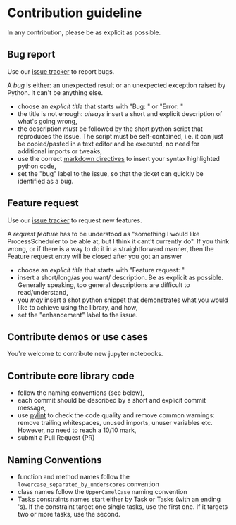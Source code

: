 # Contribution guideline

In any contribution, please be as explicit as possible.

## Bug report

Use our [issue tracker](https://github.com/tpaviot/ProcessScheduler/issues) to report bugs.

A *bug* is either: an unexpected result or an unexpected exception raised by Python. It can't be anything else.

*   choose an *explicit title* that starts with "Bug: " or "Error: "
*   the title is not enough: *always* insert a short and explicit description of what's going wrong,
*   the description *must* be followed by the short python script that reproduces the issue. The script must be self-contained, i.e. it can just be copied/pasted in a text editor and be executed, no need for additional imports or tweaks,
*   use the correct [markdown directives](https://github.com/adam-p/markdown-here/wiki/Markdown-Cheatsheet#code) to insert your syntax highlighted python code,
*   set the "bug" label to the issue, so that the ticket can quickly be identified as a bug.

## Feature request

Use our [issue tracker](https://github.com/tpaviot/ProcessScheduler/issues) to request new features.

A *request feature* has to be understood as "something I would like ProcessScheduler to be able at, but I think it cant't currently do". If you think wrong, or if there is a way to do it in a straightforward manner, then the Feature request entry will be closed after you got an answer 

*   choose an *explicit title* that starts with "Feature request: "
*   insert a short/long/as you want/ description. Be as explicit as possible. Generally speaking, too general descriptions are difficult to read/understand,
*   you *may* insert a shot python snippet that demonstrates what you would like to achieve using the library, and how,
*   set the "enhancement" label to the issue.

## Contribute demos or use cases

You're welcome to contribute new jupyter notebooks.

## Contribute core library code

*   follow the naming conventions (see below),
*   each commit should be described by a short and explicit commit message,
*   use [pylint](https://pypi.org/project/pylint/) to check the code quality and remove common warnings: remove trailing whitespaces, unused imports, unuser variables etc. However, no need to reach a 10/10 mark,
*   submit a Pull Request (PR)

## Naming Conventions

*   function and method names follow the ```lowercase_separated_by_underscores``` convention
*   class names follow the ```UpperCamelCase``` naming convention
*   Tasks constraints names start either by Task or Tasks (with an ending 's). If the constraint target one single tasks, use the first one. If it targets two or more tasks, use the second.
